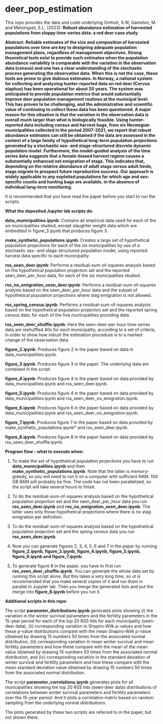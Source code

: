 # deer_pop_estimation
This repo provides the data and code underlying Omholt, S.W, Gamelon, M. and Meisingset, E.L. (2023): **Robust abundance estimation of harvested populations from sloppy time-series data: a red deer case study**. 

**Abstract:
Reliable estimates of the size and composition of harvested populations over time are key to designing adequate population management plans, regardless of management objectives. Strong theoretical tools exist to provide such estimates when the population abundance variability is comparable with the variation in the observation data (census) and one has a clear understanding of the stochastic process generating the observation data. When this is not the case, these tools are prone to give dubious estimates. In Norway, a national system for collecting and analyzing hunter-reported data on red deer (Cervus elaphus) has been operational for about 20 years. The system was anticipated to provide population metrics that would substantially improve deer population management routines at the municipal level. This has proven to be challenging, and the administrative and scientific value of continuing to collect these data has been questioned. A major reason for this situation is that the variation in the observation data is overall much larger than what is biologically feasible. Using hunter-reported data including census and harvest bags, from six Norwegian municipalities collected in the period 2007-2021, we report that robust abundance estimates can still be obtained if the data are assessed in the context of a large family of hypothetical long-term population projections generated by a stochastic sex- and stage-structured discrete dynamic population model. Furthermore, the model-guided analysis of the time series data suggests that a female-biased harvest regime causes a substantially enhanced net emigration of stags. This indicates that, depending on the relative abundance of adult stags versus adult hinds, stags migrate to prospect future reproductive success. Our approach is widely applicable to any exploited populations for which age and sex-specific counts and hunting bags are available, in the absence of individual long-term monitoring.**

It is recommended that you have read the paper before you start to run the scripts.

**What the deposited Jupyter lab scripts do**:

**data_municipalities.ipynb**: Contains all empirical data used for each of the six municipalities studied, except slaughter weight data which are embedded in figure_3.ipynb that produces figure 3. 

**make_synthetic_populations.ipynb**: Creates a large set of hypothetical population projections for each of the six municipalities by use of a stochastic sex- and stage-structured population model, using reported harvest data specific to each municipality.

**rss_seen_deer.ipynb**: Performs a residual-sum-of-squares analysis based on the hypothetical population projection set and the reported seen_deer_per_hour data, for each of the six municipalities studied.

**rss_no_emigration_seen_deer.ipynb**: Performs a residual-sum-of-squares analysis based on the seen_deer_per_hour data and the subset of hypothetical population projections where stag emigration is not allowed.

**rss_spring_census.ipynb**: Performs a residual-sum-of-squares analysis based on the hypothetical population projection set and the reported spring census data, for each of the five municipalities providing data.

**rss_seen_deer_shuffle.ipynb**: Here the seen-deer-per-hour time-series data are reshuffled 40x for each municipality, according to a set of criteria, in order to show how robust the estimation procedure is to a marked change of the observation data.

**figure_2.ipynb**: Produces figure 2 in the paper based on data in data_municipalities.ipynb.

**figure_3.ipynb**: Produces figure 3 in the paper. The underlying data are contained in the script.

**figure_4.ipynb**: Produces figure 4 in the paper based on data provided by data_municipalities.ipynb and rss_seen_deer.ipynb.

**figure_5.ipynb**: Produces figure 4 in the paper based on data provided by data_municipalities.ipynb and rss_seen_deer_no_emigration.ipynb.

**figure_6.ipynb**: Produces figure 6 in the paper based on data provided by data_municipalities.ipynb and rss_seen_deer_no_emigration.ipynb.

**figure_7.ipynb**: Produces figure 7 in the paper based on data provided by make_synthetic_populations.ipynb* and rss_seen_deer.ipynb.

**figure_8.ipynb**: Produces figure 8 in the paper based on data provided by rss_seen_deer_shuffle.ipynb.

**Program flow - what to execute when:**
1. To make the set of hypothetical population projections you have to run **data_municipalities.ipynb** and then **make_synthetic_populations.ipynb**. Note that the latter is memory-greedy, so you will need to run it on a computer with sufficient RAM. 100 GB RAM will probably be fine. The code has not been parallelized, so the script will take several hours to finish. 

2. To do the residual-sum-of-squares analysis based on the hypothetical population projection set and the seen_deer_per_hour data you run **rss_seen_deer.ipynb** and **rss_no_emigration_seen_deer.ipynb**. The latter uses only those hypothetical projections where there is no stag emigration per definition.

3. To do the residual-sum-of-squares analysis based on the hypothetical population projection set and the spring census data you  run **rss_seen_deer.ipynb**.

4. Now you can generate figures 2, 3, 4, 5, 6 and 7 in the paper by running **figure_2.ipynb, figure_3.ipynb, figure_4.ipynb, figure_5.ipynb, figure_6.ipynb and figure_7.ipynb**.

5. To generate figure 8 in the paper, you have to first run **rss_seen_deer_shuffle.ipynb**. You can generate the whole data set by running this script alone. But this takes a very long time, so ut is recommended that you make several copies of it and run them in parallel in Jupyter lab. Then you merge the generated lists and put the merge into **figure_8.ipynb** before you run it.


**Additional scripts in this repo:**

The script **parameter_distributions.ipynb** generates plots showing (i) the variation in the winter survival parameters and the fertility parameters in the 15-year period for each of the top 20 RSS hits for each municipality (seen-deer data), (ii) corresponding variation in Shapiro-Wilk p-values and how these p-value distributions compare with the mean Shapiro-Wilk p-value obtained by drawing 15 numbers 50 times from the associated normal distribution, (iii) corresponding variation in mean winter survival and mean fertility parameters and how these compare with the mean of the mean value obtained by drawing 15 numbers 50 times from the associated normal distribution, and (iv) corresponding variation in the standard deviation of winter survival and  fertility parameters and how these compare with the mean standard deviation value obtained by drawing 15 numbers 50 times from the associated normal distribution.

The script **parameter_correlations.ipynb** generates plots for all municipalities showing the top 20 RSS hits (seen-deer data) distributions of correlations between winter survival parameters and fertility parameters over the 15-year period. And it plots a correlation matrix based on random sampling from the underlying normal distributions. 

The plots generated by these two scripts are referred to in the paper, but not shown there.
